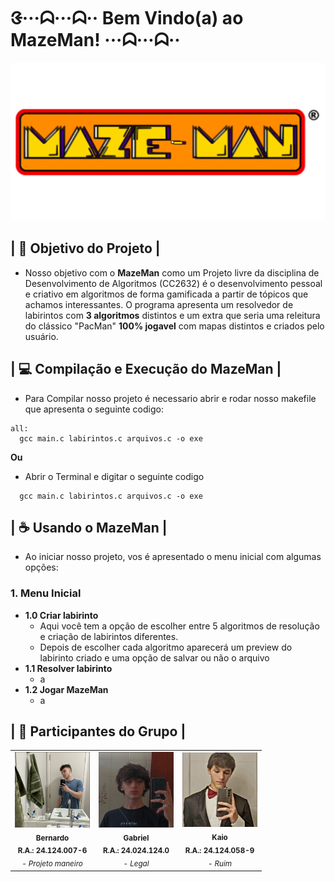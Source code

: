 # ᱝ···ᗣ···ᗣ·· Bem Vindo(a) ao MazeMan! ···ᗣ···ᗣ··

<img src= "img/image (15).png" width = 600>

## | 🚀 Objetivo do Projeto | 
-  Nosso objetivo com o <b>MazeMan</b> como um Projeto livre da disciplina de Desenvolvimento de Algoritmos (CC2632) é o desenvolvimento pessoal e criativo em algoritmos de forma gamificada a partir de tópicos que achamos interessantes. O programa apresenta um resolvedor de labirintos com <b>3 algoritmos</b> distintos e um extra que seria uma releitura do clássico "PacMan" <b>100% jogavel</b> com mapas distintos e criados pelo usuário. 


## | 💻 Compilação e Execução do MazeMan | 
-  Para Compilar nosso projeto é necessario abrir e rodar nosso makefile que apresenta o seguinte codigo:
  ```
  all:
	gcc main.c labirintos.c arquivos.c -o exe
  ```
**Ou**
-  Abrir o Terminal e digitar o seguinte codigo
  ```
	gcc main.c labirintos.c arquivos.c -o exe
  ```

## | ☕ Usando o MazeMan |
-  Ao iniciar nosso projeto, vos é apresentado o menu inicial com algumas opções:
  ### 1. Menu Inicial
-	**1.0 Criar labirinto**
	-	Aqui você tem a opção de escolher entre 5 algoritmos de resolução e criação de labirintos diferentes.
 	-	Depois de escolher cada algoritmo aparecerá um preview do labirinto criado e uma opção de salvar ou não o arquivo
-	**1.1 Resolver labirinto**
	-	a
-	**1.2 Jogar MazeMan**
	-	a

## | 🤝 Participantes do Grupo |
<table>
  <tr>
    <td align="center">
        <img src="img/mano bernas.PNG" width="120px;" alt="Foto do Bernardo"/><br>
        <sub>
          <b>Bernardo</b>
          <br>
          <b>R.A.: 24.124.007-6</b>
          <br>
            <cite>- Projeto maneiro </cite>
        </sub>
    </td>
    <td align="center">
        <img src="img/eu.PNG" width="120px;" alt="Foto do Gabriel"/><br>
        <sub>
          <b>Gabriel</b>
          <br>
          <b>R.A.: 24.024.124.0</b>
          <br>
          <cite>- Legal </cite>
        </sub>
    </td>
    <td align="center">
        <img src="img/kaio.PNG" width="120px;" alt="Foto do Kaio"/><br>
        <sub>
          <b>Kaio</b>
          <br>
          <b>R.A.: 24.124.058-9</b>
          <br>
          <cite>- Ruim </cite>
        </sub>
    </td>
  </tr>
</table>
